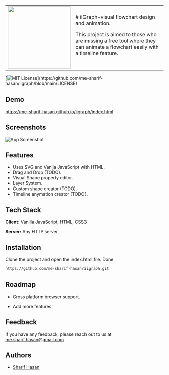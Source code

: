 
<table border="0">
<tr><td><img src="https://raw.githubusercontent.com/me-sharif-hasan/iigraph/main/logo.svg" width="200" height="200"></td><td>
# iiGraph-visual flowchart design and animation.

This project is aimed to those who are missing a free tool where they can animate a flowchart easily with a timeline feature.
</td></tr></table>

[![MIT License](https://img.shields.io/apm/l/atomic-design-ui.svg?)](https://github.com/me-sharif-hasan/iigraph/blob/main/LICENSE)
## Demo

https://me-sharif-hasan.github.io/iigraph/index.html


## Screenshots

![App Screenshot](https://raw.githubusercontent.com/me-sharif-hasan/iigraph/main/screenshot.png)


## Features

- Uses SVG and Vanija JavaScript with HTML.
- Drag and Drop (TODO).
- Visual Shape property editor.
- Layer System.
- Custom shape creator (TODO).
- Timeline anymation creator (TODO).


## Tech Stack

**Client:** Vanilla JavaScript, HTML, CSS3

**Server:** Any HTTP server.


## Installation

Clone the project and open the index.html file. Done.

```bash
https://github.com/me-sharif-hasan/iigraph.git
```
    
## Roadmap

- Cross platform browser support.

- Add more features.


## Feedback

If you have any feedback, please reach out to us at me.sharif.hasan@gmail.com


## Authors

- [Sharif Hasan](https://www.github.com/me-sharif-hasan)

